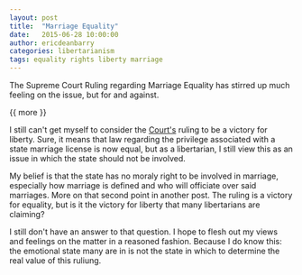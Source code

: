 ```yaml
---
layout: post
title:  "Marriage Equality"
date:   2015-06-28 10:00:00
author: ericdeanbarry
categories: libertarianism
tags: equality rights liberty marriage
---  
```


The Supreme Court Ruling regarding Marriage Equality has stirred up much feeling on the issue, but for and against.

{{ more }}

I still can't get myself to consider the [Court's](http://reason.com/blog/2015/06/26/supreme-court-recognizes-a-constitutiona) ruling to be a victory for liberty. Sure, it means that law regarding the privilege associated with a state marriage license is now equal, but as a libertarian, I still view this as an issue in which the state should not be involved.

My belief is that the state has no moraly right to be involved in marriage, especially how marriage is defined and who will officiate over said marriages. More on that second point in another post. The ruling is a victory for equality, but is it the victory for liberty that many libertarians are claiming?

I still don't have an answer to that question. I hope to flesh out my views and feelings on the matter in a reasoned fashion. Because I do know this: the emotional state many are in is not the state in which to determine the real value of this ruliung.